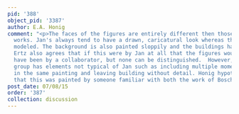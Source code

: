 ```yaml
---
pid: '388'
object_pid: '3387'
author: E.A. Honig
comment: "<p>The faces of the figures are entirely different then those in his later
  works. Jan's always tend to have a drawn, caricatural look whereas these faces are
  modeled. The background is also painted sloppily and the buildings have little detail.
  Ertz also agrees that if this were by Jan at all that the figures would have to
  have been by a collaborator, but none can be distinguished.  However, even the back
  group has elements not typical of Jan such as including multiple moments of a story
  in the same painting and leaving building without detail. Honig hypothesizes instead
  that this was painted by someone familiar with both the work of Bosch and Jan Brueghel.</p>\n"
post_date: 07/08/15
order: '387'
collection: discussion
---
```

